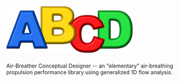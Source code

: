 # <img alt="abcd" src="https://raw.githubusercontent.com/rcp0041/abcd/refs/heads/main/abcd.png" />
Air-Breather Conceptual Designer -- an "elementary" air-breathing propulsion performance library using generalized 1D flow analysis.

